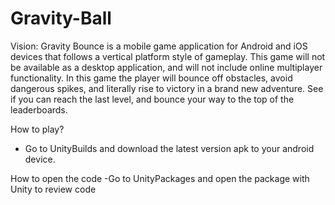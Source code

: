 # Gravity-Ball
Vision: Gravity Bounce is a mobile game application for Android and iOS devices that follows a vertical platform style of gameplay. This game will not be available as a desktop application, and will not include online multiplayer functionality. In this game the player will bounce off obstacles, avoid dangerous spikes, and literally rise to victory in a brand new adventure. See if you can reach the last level, and bounce your way to the top of the leaderboards.

How to play?
- Go to UnityBuilds and download the latest version apk to your android device.

How to open the code
-Go to UnityPackages and open the package with Unity to review code


